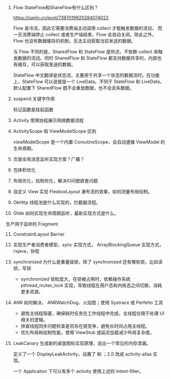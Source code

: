 1. Flow StateFlow和ShareFlow有什么区别？

   https://juejin.cn/post/7397019920284074022

   Flow 是冷流，因此它需要消费端主动调用 collect 才能触发数据的流动， 而一旦消费端停止 collect 或者生产端结束，Flow 会自动关闭。除此之外， Flow 也没有数据缓存的机制，无法主动获取当前发送的数据。

   与 Flow 不同的是，SharedFlow 和 StateFlow 是热流，不依赖 collect 来触发数据的流动。同时 SharedFlow 和 StateFlow 都支持数据共享的，内部也有缓存，可以获取发送的数据。

   StateFlow 中文翻译是状态流，主要用于共享一个状态的数据流时。在功能上，StateFlow 可以说就是一个 LiveData。不同于 StateFlow 和 LiveData，默认配置下 SharedFlow 既不会重放数据，也不会丢失数据。

2. suspend 关键字作用

   标记函数是挂起函数

3. Activity 使用协程展示网络数据流程

4. ActivityScope 和 ViewModelScope 区别

   viewModelScope 是一个内置 CoroutineScope，会自动遵循 ViewModel 的生命周期。

5. 页面全局消息监听实现方案？广播？

6. 包体积优化

7. 布局优化，绘制优化，解决IO问题嵌套问题

8. 自定义 View 实现 FlexboxLayout 瀑布流的效果，如何测量布局绘制。

9. OkHttp 线程池是什么实现的，拦截器流程。

10. Glide 如何实现生命周期监听，最新实现方式是什么。

   生产用于监听的 Fragment

11. ConstraintLayout Barrier

12. 实现生产者消费者模型，sync 实现方式， ArrayBlockingQueue 实现方式，rxjava，协程

13. synchronized 为什么是重量级锁，除了 synchronized 还有哪些锁，比如读锁，写锁

    - synchronized 锁粒度大，在锁被占用时，依赖操作系统 pthread_mutex_lock 实现，导致线程在用户态和内核态之间切换，消耗更多资源。

14. ANR 如何解决， ANRWatchDog、火焰图；使用 Systrace 或 Perfetto 工具

    - 避免主线程阻塞，确保耗时任务在工作线程中完成，主线程仅用于处理 UI 相关的逻辑。
    - 排查线程同步问题检查是否存在锁竞争，避免长时间占用主线程。
    - 优化布局和绘制性能，使用 ViewStub 或延迟加载减少布局复杂度。

15. LeakCanary 生成新的桌面图标实现原理，说出一个常见的内存泄漏。

    定义了一个 DisplayLeakActivity，设置了 <action android:name="android.intent.action.MAIN"/> 和 <category android:name="android.intent.category.LAUNCHER"/>；2.0 改成 activity-alias 实现。

    一个 Applicaiton 下可以有多个 activity 使用上述的 intent-filter。

